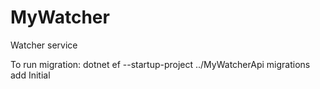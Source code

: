 # MyWatcher
Watcher service

To run migration: dotnet ef --startup-project ../MyWatcherApi migrations add Initial
